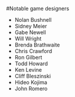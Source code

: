 #Notable game designers
* Nolan Bushnell
* Sidney Meier
* Gabe Newell
* Will Wright
* Brenda Brathwaite
* Chris Crawford
* Ron Gilbert
* Todd Howard
* Ken Levine
* Cliff Bleszinski
* Hideo Kojima
* John Romero
